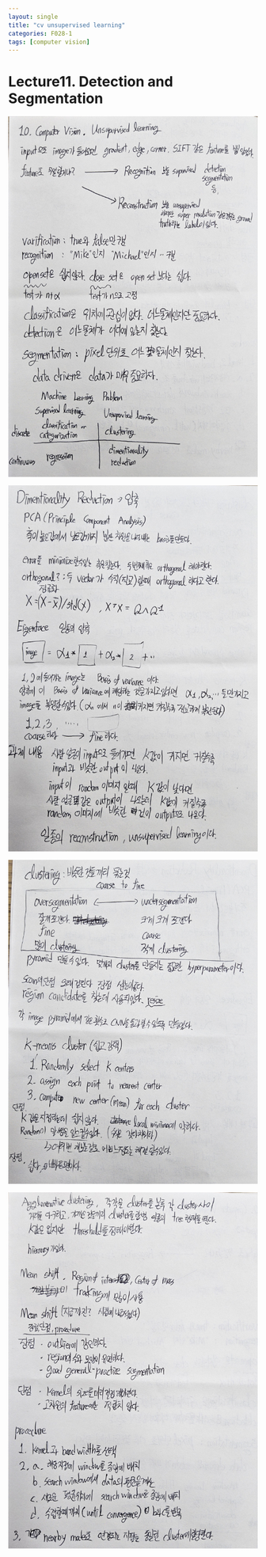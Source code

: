 ```yaml
---
layout: single
title: "cv unsupervised learning"
categories: F028-1
tags: [computer vision]
---
```


# Lecture11. Detection and Segmentation

![1](/assets/images/2023-11-27-unsupervisedlearning/1.jpg)

![2](/assets/images/2023-11-27-unsupervisedlearning/2.jpg)

![3](/assets/images/2023-11-27-unsupervisedlearning/3.jpg)

![4](/assets/images/2023-11-27-unsupervisedlearning/4.jpg)
